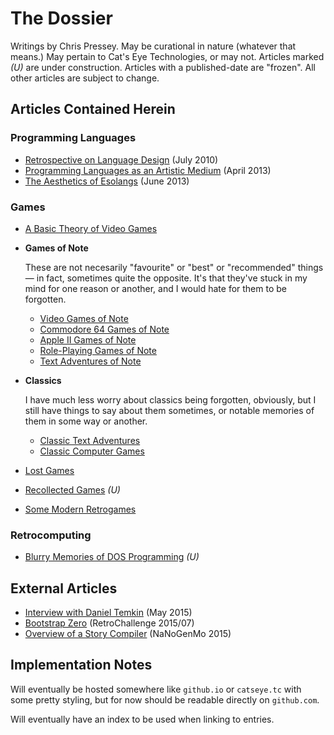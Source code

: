 The Dossier
===========

Writings by Chris Pressey.  May be curational in nature (whatever that means.)
May pertain to Cat's Eye Technologies, or may not.  Articles marked *(U)* are
under construction.  Articles with a published-date are "frozen".  All other
articles are subject to change.

Articles Contained Herein
-------------------------

### Programming Languages

*   [Retrospective on Language Design](article/Retrospective%20on%20Language%20Design.md) (July 2010)
*   [Programming Languages as an Artistic Medium](article/Programming%20Languages%20as%20an%20Artistic%20Medium.md) (April 2013)
*   [The Aesthetics of Esolangs](article/The%20Aesthetics%20of%20Esolangs.md) (June 2013)

### Games

*   [A Basic Theory of Video Games](article/A%20Basic%20Theory%20of%20Video%20Games.md)
*   **Games of Note**
    
    These are not necesarily "favourite" or "best" or "recommended" things —
    in fact, sometimes quite the opposite.  It's that they've stuck in my mind
    for one reason or another, and I would hate for them to be forgotten.
    
    *   [Video Games of Note](article/Video%20Games%20of%20Note.md)
    *   [Commodore 64 Games of Note](article/Commodore%2064%20Games%20of%20Note.md)
    *   [Apple II Games of Note](article/Apple%20II%20Games%20of%20Note.md)
    *   [Role-Playing Games of Note](article/Role-Playing%20Games%20of%20Note.md)
    *   [Text Adventures of Note](article/Text%20Adventures%20of%20Note.md)

*   **Classics**
    
    I have much less worry about classics being forgotten, obviously, but I still
    have things to say about them sometimes, or notable memories of them in some
    way or another.
    
    *   [Classic Text Adventures](article/Classic%20Text%20Adventures.md)
    *   [Classic Computer Games](article/Classic%20Computer%20Games.md)
    
*   [Lost Games](article/Lost%20Games.md)
*   [Recollected Games](article/Recollected%20Games.md) *(U)*
*   [Some Modern Retrogames](article/Some%20Modern%20Retrogames.md)

### Retrocomputing

*   [Blurry Memories of DOS Programming](Blurry%20Memories%20of%20DOS%20Programming.md) *(U)*

External Articles
-----------------

*   [Interview with Daniel Temkin](http://esoteric.codes/post/118780138572/interview-with-chris-pressey) (May 2015)
*   [Bootstrap Zero](https://github.com/catseye/SITU-SOL/tree/master/doc/bootstrap-zero) (RetroChallenge 2015/07)
*   [Overview of a Story Compiler](https://gist.github.com/cpressey/6324fff6ef0dfdf69b96) (NaNoGenMo 2015)

Implementation Notes
--------------------

Will eventually be hosted somewhere like `github.io` or `catseye.tc` with some
pretty styling, but for now should be readable directly on `github.com`.

Will eventually have an index to be used when linking to entries.
